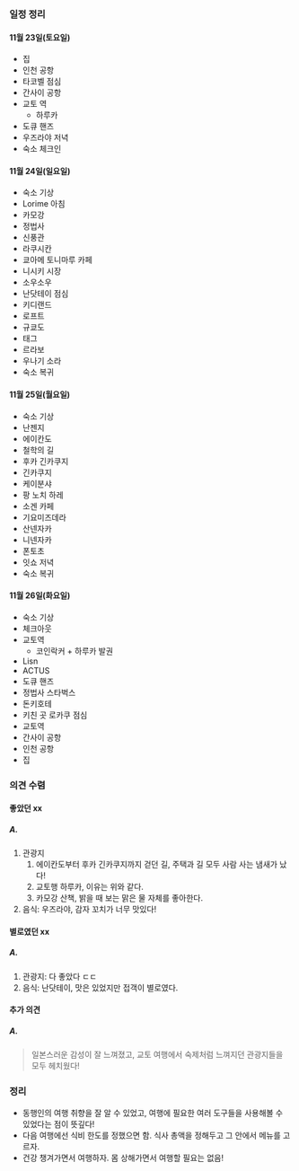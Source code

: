 ### 일정 정리
#### 11월 23일(토요일)
- 집
- 인천 공항
- 타코벨 점심
- 간사이 공항
- 교토 역
	- 하루카
- 도큐 핸즈
- 우즈라야 저녁
- 숙소 체크인
#### 11월 24일(일요일)
- 숙소 기상
- Lorime 아침
- 카모강
- 정법사
- 신풍관
- 라쿠시칸
- 쿄아메 토니마루 카페
- 니시키 시장
- 소우소우
- 난닷테이 점심
- 키디랜드
- 로프트
- 규쿄도
- 태그
- 르라보
- 우나기 소라
- 숙소 복귀
#### 11월 25일(월요일)
- 숙소 기상
- 난젠지
- 에이칸도
- 철학의 길
- 후카 긴카쿠지
- 긴카쿠지
- 케이분샤
- 팡 노치 하레
- 소겐 카페
- 기요미즈데라
- 산넨자카
- 니넨자카
- 폰토초
- 잇쇼 저녁
- 숙소 복귀
#### 11월 26일(화요일)
- 숙소 기상
- 체크아웃
- 교토역
	- 코인락커 + 하루카 발권
- Lisn
- ACTUS
- 도큐 핸즈
- 정법사 스타벅스
- 돈키호테
- 키친 곳 로카쿠 점심
- 교토역
- 간사이 공항
- 인천 공항
- 집
### 의견 수렴
#### 좋았던 xx
##### A.
1. 관광지
	1. 에이칸도부터 후카 긴카쿠지까지 걷던 길, 주택과 길 모두 사람 사는 냄새가 났다!
	2. 교토행 하루카, 이유는 위와 같다.
	3. 카모강 산책, 밝을 때 보는 맑은 물 자체를 좋아한다.
2. 음식: 우즈라야, 감자 꼬치가 너무 맛있다!
#### 별로였던 xx
##### A.
1. 관광지: 다 좋았다 ㄷㄷ
2. 음식: 난닷테이, 맛은 있었지만 접객이 별로였다.
#### 추가 의견
##### A.
> 일본스러운 감성이 잘 느껴졌고, 교토 여행에서 숙제처럼 느껴지던 관광지들을 모두 헤치웠다!
### 정리
- 동행인의 여행 취향을 잘 알 수 있었고, 여행에 필요한 여러 도구들을 사용해볼 수 있었다는 점이 뜻깊다!
- 다음 여행에선 식비 한도를 정했으면 함. 식사 총액을 정해두고 그 안에서 메뉴를 고르자.
- 건강 챙겨가면서 여행하자. 몸 상해가면서 여행할 필요는 없음!